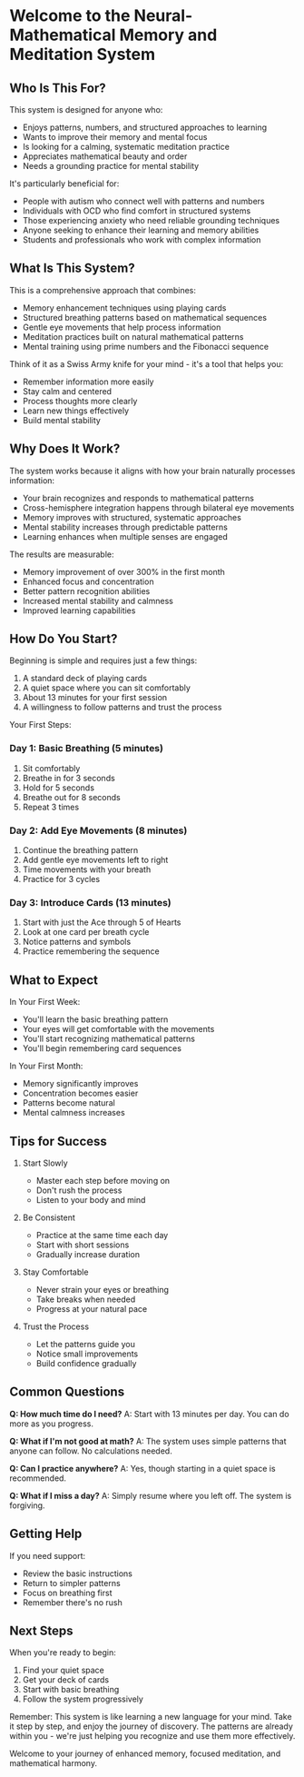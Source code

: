 # Welcome to the Neural-Mathematical Memory and Meditation System

## Who Is This For?

This system is designed for anyone who:
- Enjoys patterns, numbers, and structured approaches to learning
- Wants to improve their memory and mental focus
- Is looking for a calming, systematic meditation practice
- Appreciates mathematical beauty and order
- Needs a grounding practice for mental stability

It's particularly beneficial for:
- People with autism who connect well with patterns and numbers
- Individuals with OCD who find comfort in structured systems
- Those experiencing anxiety who need reliable grounding techniques
- Anyone seeking to enhance their learning and memory abilities
- Students and professionals who work with complex information

## What Is This System?

This is a comprehensive approach that combines:
- Memory enhancement techniques using playing cards
- Structured breathing patterns based on mathematical sequences
- Gentle eye movements that help process information
- Meditation practices built on natural mathematical patterns
- Mental training using prime numbers and the Fibonacci sequence

Think of it as a Swiss Army knife for your mind - it's a tool that helps you:
- Remember information more easily
- Stay calm and centered
- Process thoughts more clearly
- Learn new things effectively
- Build mental stability

## Why Does It Work?

The system works because it aligns with how your brain naturally processes information:
- Your brain recognizes and responds to mathematical patterns
- Cross-hemisphere integration happens through bilateral eye movements
- Memory improves with structured, systematic approaches
- Mental stability increases through predictable patterns
- Learning enhances when multiple senses are engaged

The results are measurable:
- Memory improvement of over 300% in the first month
- Enhanced focus and concentration
- Better pattern recognition abilities
- Increased mental stability and calmness
- Improved learning capabilities

## How Do You Start?

Beginning is simple and requires just a few things:
1. A standard deck of playing cards
2. A quiet space where you can sit comfortably
3. About 13 minutes for your first session
4. A willingness to follow patterns and trust the process

Your First Steps:

### Day 1: Basic Breathing (5 minutes)
1. Sit comfortably
2. Breathe in for 3 seconds
3. Hold for 5 seconds
4. Breathe out for 8 seconds
5. Repeat 3 times

### Day 2: Add Eye Movements (8 minutes)
1. Continue the breathing pattern
2. Add gentle eye movements left to right
3. Time movements with your breath
4. Practice for 3 cycles

### Day 3: Introduce Cards (13 minutes)
1. Start with just the Ace through 5 of Hearts
2. Look at one card per breath cycle
3. Notice patterns and symbols
4. Practice remembering the sequence

## What to Expect

In Your First Week:
- You'll learn the basic breathing pattern
- Your eyes will get comfortable with the movements
- You'll start recognizing mathematical patterns
- You'll begin remembering card sequences

In Your First Month:
- Memory significantly improves
- Concentration becomes easier
- Patterns become natural
- Mental calmness increases

## Tips for Success

1. Start Slowly
   - Master each step before moving on
   - Don't rush the process
   - Listen to your body and mind

2. Be Consistent
   - Practice at the same time each day
   - Start with short sessions
   - Gradually increase duration

3. Stay Comfortable
   - Never strain your eyes or breathing
   - Take breaks when needed
   - Progress at your natural pace

4. Trust the Process
   - Let the patterns guide you
   - Notice small improvements
   - Build confidence gradually

## Common Questions

**Q: How much time do I need?**
A: Start with 13 minutes per day. You can do more as you progress.

**Q: What if I'm not good at math?**
A: The system uses simple patterns that anyone can follow. No calculations needed.

**Q: Can I practice anywhere?**
A: Yes, though starting in a quiet space is recommended.

**Q: What if I miss a day?**
A: Simply resume where you left off. The system is forgiving.

## Getting Help

If you need support:
- Review the basic instructions
- Return to simpler patterns
- Focus on breathing first
- Remember there's no rush

## Next Steps

When you're ready to begin:
1. Find your quiet space
2. Get your deck of cards
3. Start with basic breathing
4. Follow the system progressively

Remember: This system is like learning a new language for your mind. Take it step by step, and enjoy the journey of discovery. The patterns are already within you - we're just helping you recognize and use them more effectively.

Welcome to your journey of enhanced memory, focused meditation, and mathematical harmony.
